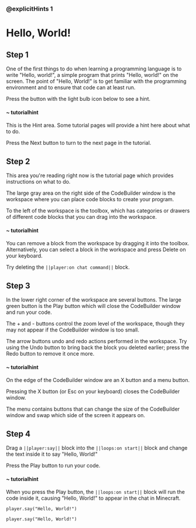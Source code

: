 ### @explicitHints 1

# Hello, World!

## Step 1

One of the first things to do when learning a programming language is to write "Hello, world!", a simple program that prints "Hello, world!" on the screen.  The point of "Hello, World!" is to get familiar with the programming environment and to ensure that code can at least run.  

Press the button with the light bulb icon below to see a hint.

#### ~ tutorialhint

This is the Hint area.  Some tutorial pages will provide a hint here about what to do.

Press the Next button to turn to the next page in the tutorial.

## Step 2

This area you're reading right now is the tutorial page which provides instructions on what to do.  

The large gray area on the right side of the CodeBuilder window is the workspace where you can place code blocks to create your program.

To the left of the workspace is the toolbox, which has categories or drawers of different code blocks that you can drag into the workspace.

#### ~ tutorialhint

You can remove a block from the workspace by dragging it into the toolbox.  Alternatively, you can select a block in the workspace and press Delete on your keyboard.

Try deleting the ``||player:on chat command||`` block.  

## Step 3

In the lower right corner of the workspace are several buttons.  The large green button is the Play button which will close the CodeBuilder window and run your code.

The + and - buttons control the zoom level of the workspace, though they may not appear if the CodeBuilder window is too small.

The arrow buttons undo and redo actions performed in the workspace.  Try using the Undo button to bring back the block you deleted earlier; press the Redo button to remove it once more.

#### ~ tutorialhint

On the edge of the CodeBuilder window are an X button and a menu button.  

Pressing the X button (or Esc on your keyboard) closes the CodeBuilder window.  

The menu contains buttons that can change the size of the CodeBuilder window and swap which side of the screen it appears on.

## Step 4

Drag a ``||player:say||`` block into the ``||loops:on start||`` block and change the text inside it to say "Hello, World!"

Press the Play button to run your code.

#### ~ tutorialhint

When you press the Play button, the ``||loops:on start||`` block will run the code inside it, causing "Hello, World!" to appear in the chat in Minecraft.

```blocks
player.say("Hello, World!")
```

```ghost
player.say("Hello, World!")
```
